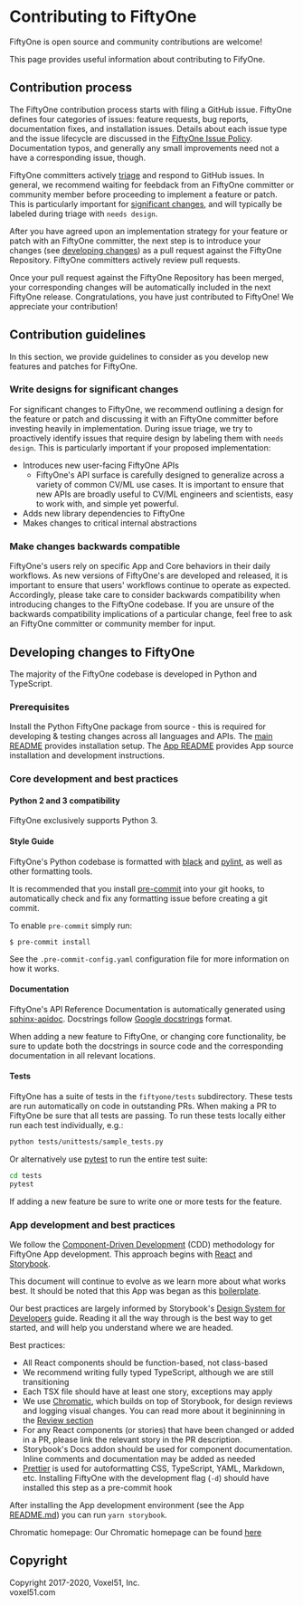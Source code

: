 # Contributing to FiftyOne

FiftyOne is open source and community contributions are welcome!

This page provides useful information about contributing to FifyOne.

## Contribution process

The FiftyOne contribution process starts with filing a GitHub issue. FiftyOne
defines four categories of issues: feature requests, bug reports, documentation
fixes, and installation issues. Details about each issue type and the issue
lifecycle are discussed in the [FiftyOne Issue Policy](ISSUE_POLICY.md).
Documentation typos, and generally any small improvements need not a have a
corresponding issue, though.

FiftyOne committers actively [triage](ISSUE_TRIAGE.md) and respond to GitHub
issues. In general, we recommend waiting for feebdack from an FiftyOne
committer or community member before proceeding to implement a feature or
patch. This is particularly important for
[significant changes](#write-designs-for-significant-changes), and will
typically be labeled during triage with `needs design`.

After you have agreed upon an implementation strategy for your feature or patch
with an FiftyOne committer, the next step is to introduce your changes (see
[developing changes](#developing-changes-to-fiftyone)) as a pull request
against the FiftyOne Repository. FiftyOne committers actively review pull
requests.

Once your pull request against the FiftyOne Repository has been merged, your
corresponding changes will be automatically included in the next FiftyOne
release. Congratulations, you have just contributed to FiftyOne\! We appreciate
your contribution\!

## Contribution guidelines

In this section, we provide guidelines to consider as you develop new features
and patches for FiftyOne.

### Write designs for significant changes

For significant changes to FiftyOne, we recommend outlining a design for the
feature or patch and discussing it with an FiftyOne committer before investing
heavily in implementation. During issue triage, we try to proactively identify
issues that require design by labeling them with `needs design`. This is
particularly important if your proposed implementation:

-   Introduces new user-facing FiftyOne APIs
    -   FiftyOne's API surface is carefully designed to generalize across a
        variety of common CV/ML use cases. It is important to ensure that new
        APIs are broadly useful to CV/ML engineers and scientists, easy to work
        with, and simple yet powerful.
-   Adds new library dependencies to FiftyOne
-   Makes changes to critical internal abstractions

### Make changes backwards compatible

FiftyOne's users rely on specific App and Core behaviors in their daily
workflows. As new versions of FiftyOne's are developed and released, it is
important to ensure that users' workflows continue to operate as expected.
Accordingly, please take care to consider backwards compatibility when
introducing changes to the FiftyOne codebase. If you are unsure of the
backwards compatibility implications of a particular change, feel free to ask
an FiftyOne committer or community member for input.

## Developing changes to FiftyOne

The majority of the FiftyOne codebase is developed in Python and TypeScript.

### Prerequisites

Install the Python FiftyOne package from source - this is required for
developing & testing changes across all languages and APIs. The
[main README](README.md) provides installation setup. The
[App README](electron/README.md) provides App source installation and
development instructions.

### Core development and best practices

#### Python 2 and 3 compatibility

FiftyOne exclusively supports Python 3.

#### Style Guide

FiftyOne's Python codebase is formatted with
[black](https://github.com/python/black) and
[pylint](https://github.com/PyCQA/pylint), as well as other formatting tools.

It is recommended that you install [pre-commit](https://pre-commit.com/) into
your git hooks, to automatically check and fix any formatting issue before
creating a git commit.

To enable `pre-commit` simply run:

```console
$ pre-commit install
```

See the `.pre-commit-config.yaml` configuration file for more information on
how it works.

#### Documentation

FiftyOne's API Reference Documentation is automatically generated using
[sphinx-apidoc](https://www.sphinx-doc.org/en/master/man/sphinx-apidoc.html).
Docstrings follow
[Google docstrings](https://google.github.io/styleguide/pyguide.html#381-docstrings)
format.

When adding a new feature to FiftyOne, or changing core functionality, be sure
to update both the docstrings in source code and the corresponding
documentation in all relevant locations.

#### Tests

FiftyOne has a suite of tests in the `fiftyone/tests` subdirectory. These tests
are run automatically on code in outstanding PRs. When making a PR to FiftyOne
be sure that all tests are passing. To run these tests locally either run each
test individually, e.g.:

```bash
python tests/unittests/sample_tests.py
```

Or alternatively use [pytest](https://github.com/pytest-dev/pytest) to run the
entire test suite:

```bash
cd tests
pytest
```

If adding a new feature be sure to write one or more tests for the feature.

### App development and best practices

We follow the
[Component-Driven Development](https://blog.hichroma.com/component-driven-development-ce1109d56c8e)
(CDD) methodology for FiftyOne App development. This approach begins with
[React](https://reactjs.org/) and [Storybook](https://storybook.js.org/).

This document will continue to evolve as we learn more about what works best.
It should be noted that this App was began as this
[boilerplate](https://github.com/electron-react-boilerplate/electron-react-boilerplate).

Our best practices are largely informed by Storybook's
[Design System for Developers](https://www.learnstorybook.com/design-systems-for-developers/react)
guide. Reading it all the way through is the best way to get started, and will
help you understand where we are headed.

Best practices:

-   All React components should be function-based, not class-based
-   We recommend writing fully typed TypeScript, although we are still
    transitioning
-   Each TSX file should have at least one story, exceptions may apply
-   We use [Chromatic](https://www.chromatic.com/), which builds on top of
    Storybook, for design reviews and logging visual changes. You can read more
    about it begininning in the
    [Review section](<https://www.learnstorybook.com/design-systems-for-developers/react/en/review/)%20in%20the%20Design%20System%20for%20Developer's%20tutorial>)
-   For any React components (or stories) that have been changed or added in a
    PR, please link the relevant story in the PR description.
-   Storybook's Docs addon should be used for component documentation. Inline
    comments and documentation may be added as needed
-   [Prettier](https://prettier.io/) is used for autoformatting CSS,
    TypeScript, YAML, Markdown, etc. Installing FiftyOne with the development
    flag (`-d`) should have installed this step as a pre-commit hook

After installing the App development environment (see the App
[README.md](README.md)) you can run `yarn storybook`.

Chromatic homepage: Our Chromatic homepage can be found
[here](https://www.chromatic.com/builds?appId=5f1875aa9080b80022532573)

## Copyright

Copyright 2017-2020, Voxel51, Inc.<br> voxel51.com
